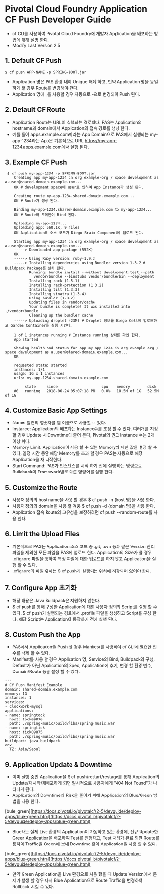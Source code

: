 
#  Pivotal Cloud Foundry Application CF Push Developer Guide

- cf CLI를 사용하여 Pivotal Cloud Foundry에 개발자 Application을 배포하는 방법에 대해 설명 한다.
- Modify Last Version 2.5

## 1. Default CF Push 

```
$ cf push APP-NAME -p SPRING-BOOT.jar
```
- Application 명은 PAS 환경 내에 Unique 해야 하고, 만약 Application 명을 동일 하게 할 경우 Route를 변경해야 한다. 
- Application 명에 _를 사용할 경우 자동으로 -으로 변경되어 Push 된다.

## 2. Default CF Route

- Application Route는 URL이 실행되는 경로이다. PAS는 Application의 hostname과 domain에서 Application의 접속 경로를 생성 한다.
- 예를 들어 apps.example.com이라는 App Domain으로 PAS에서 실행되는 my-app-1234라는 App은 기본적으로 URL https://my-app-1234.apps.example.com에서 실행 된다.


## 3. Example CF Push
```
 $ cf push my-app-1234 -p SPRING-BOOT.jar
    Creating app my-app-1234 in org example-org / space development as a.user@shared-domain.example.com...
    OK # development space에 user로 인하여 App Instance가 생성 된다.

    Creating route my-app-1234.shared-domain.example.com... 
    OK # Route가 생성 된다.

    Binding my-app-1234.shared-domain.example.com to my-app-1234...
    OK # Route와 도메인이 Bind 된다.

    Uploading my-app-1234...
    Uploading app: 560.1K, 9 files
    OK Application의 소스 코드가 Diego Brain Component에 업로드 된다.

    Starting app my-app-1234 in org example-org / space development as a.user@shared-domain.example.com...
    -----> Downloaded app package (552K)
    OK
    -----> Using Ruby version: ruby-1.9.3
    -----> Installing dependencies using Bundler version 1.3.2 # Buildpack Package를 설치 한다.
           Running: bundle install --without development:test --path
             vendor/bundle --binstubs vendor/bundle/bin --deployment
           Installing rack (1.5.1)
           Installing rack-protection (1.3.2)
           Installing tilt (1.3.3)
           Installing sinatra (1.3.4)
           Using bundler (1.3.2)
           Updating files in vendor/cache
           Your bundle is complete! It was installed into ./vendor/bundle
           Cleaning up the bundler cache.
    -----> Uploading droplet (23M) # Droplet 정보를 Diego Cell에 업로드하고 Garden Container를 실행 시킨다.

    1 of 1 instances running # Instance running 상태를 확인 한다.
    App started

    Showing health and status for app my-app-1234 in org example-org / space development as a.user@shared-domain.example.com...
    OK

    requested state: started
    instances: 1/1
    usage: 1G x 1 instances
    urls: my-app-1234.shared-domain.example.com

         state     since                    cpu    memory        disk
    #0   running   2018-06-24 05:07:18 PM   0.0%   18.5M of 1G   52.5M of 1G
```

## 4. Customize Basic App Settings

- Name: 일련의 영숫자를 앱 이름으로 사용할 수 있다.
- Instance: Application의 배포하는 Instance수를 조정 할 수 있다. 여러개를 지정 할 경우 Update 시 Downtime이 줄어 든다, Pivotal의 권고 Instance 수는 2개 이상 이다.
- Memory Limit: Application이 사용 할 수 있는 Memory의 제한 값을 설정 할 수 있다, 일정 시간 동안 해당 Memory를 초과 할 경우 PAS는 자동으로 해당 Application을 재 시작한다.
- Start Command: PAS가 인스턴스를 시작 하기 전에 실행 하는 명령으로 Buildpack의 Framework별로 다른 명령어를 실행 한다. 

## 5. Customize the Route

- 사용자 정의의 host name을 사용 할 경우 $ cf push -n {host 명}을 사용 한다.
- 사용자 정의의 domain을 사용 할 겨웅 $ cf push -d {domain 명}을 사용 한다.
- Application 접속 Route의 고유성을 보장하려면 cf push --random-route를 사용 한다.

## 6. Limit the Upload Files

- 기본적으로 PAS는 Application 소스 코드 중 .git, .svn 등과 같은 Version 관리 파일을 제외한 모든 파일을 PAS에 업로드 한다. Application의 Size가 클 경우 .cfignore 파일을 통하여 특정 파일에 대한 업로드를 하지 않고 Application을 실행 할 수 있다.
- .cfignore의 파일 위치는 $ cf push가 실행되는 위치에 저장되어 있어야 한다.

## 7. Configure App 초기화
- 해당 내용은 Java Buildpack은 지원하지 않는다.
- $ cf push를 통해 구성한 Application에 대한 사용자 정의의 Script를 실행 할 수 있다. $ cf push가 실행되는 경로에서 .profile 파일을 생성하고 Script를 구성 한다. 해당 Script는 Application이 동작하기 전에 실행 된다.

## 8. Custom Push the App
- PAS에서 Application을 Push 할 경우 Manifest를 사용하여 cf CLI에 필요한 인수를 삭제 할 수 있다.
- Manifest를 사용 할 경우 Application 명, Service의 Bind, Buildpack의 구성, Default가 아닌 Application의 Spec, Application에 추가, 변경 할 환경 변수, Domain/Route 등을 설정 할 수 있다.

```
---
# Cf Push Manifest Example
domain: shared-domain.example.com
memory: 1G
instances: 1
services:
- clockwork-mysql
applications:
- name: springtock
  host: tock09876
  path: ./spring-music/build/libs/spring-music.war
- name: springtick
  host: tick09875
  path: ./spring-music/build/libs/spring-music.war
buildpack: java_buildpack
env
  TZ: Asia/Seoul
```

## 9. Application Update & Downtime
- 이미 실행 중인 Application을 $ cf push/restart/restage를 통해 Application의 Update/재시작/재배포하게 되면 일시적으로 사용자에게 "404 Not Found"가 나타나게 된다.
- Application의 Downtime과 Risk을 줄이기 위해 Application의 Blue/Green 방법을 사용 한다.

[bule_green][https://docs.pivotal.io/pivotalcf/2-5/devguide/deploy-apps/blue-green.html](https://docs.pivotal.io/pivotalcf/2-5/devguide/deploy-apps/blue-green.html) 

- Blue라는 실제 Live 환경의 Application이 가동하고 있는 환경에, 신규 Update한 Green Application을 배포하여 Test를 진행하고, Test 처리가 완료 되면 Route를 통하여 Traffic을 Green에 보내 Downtime 없이 Application을 사용 할 수 있다.

[bule_green][https://docs.pivotal.io/pivotalcf/2-5/devguide/deploy-apps/blue-green.html](https://docs.pivotal.io/pivotalcf/2-5/devguide/deploy-apps/blue-green.html) 

- 만약 Green Application을 Live 환경으로 사용 했을 때 Update Version에서 문제가 발생 할 경우 다시 Blue Application으로 Route Traffic을 변경하여 Rollback 시킬 수 있다.

